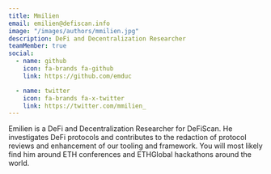 ```yaml
---
title: Mmilien
email: emilien@defiscan.info
image: "/images/authors/mmilien.jpg"
description: DeFi and Decentralization Researcher
teamMember: true
social:
  - name: github
    icon: fa-brands fa-github
    link: https://github.com/emduc

  - name: twitter
    icon: fa-brands fa-x-twitter
    link: https://twitter.com/mmilien_
---
```


Emilien is a DeFi and Decentralization Researcher for DeFiScan. He investigates DeFi protocols and contributes to
the redaction of protocol reviews and enhancement of our tooling and framework. You will most likely find him around 
ETH conferences and ETHGlobal hackathons around the world.

